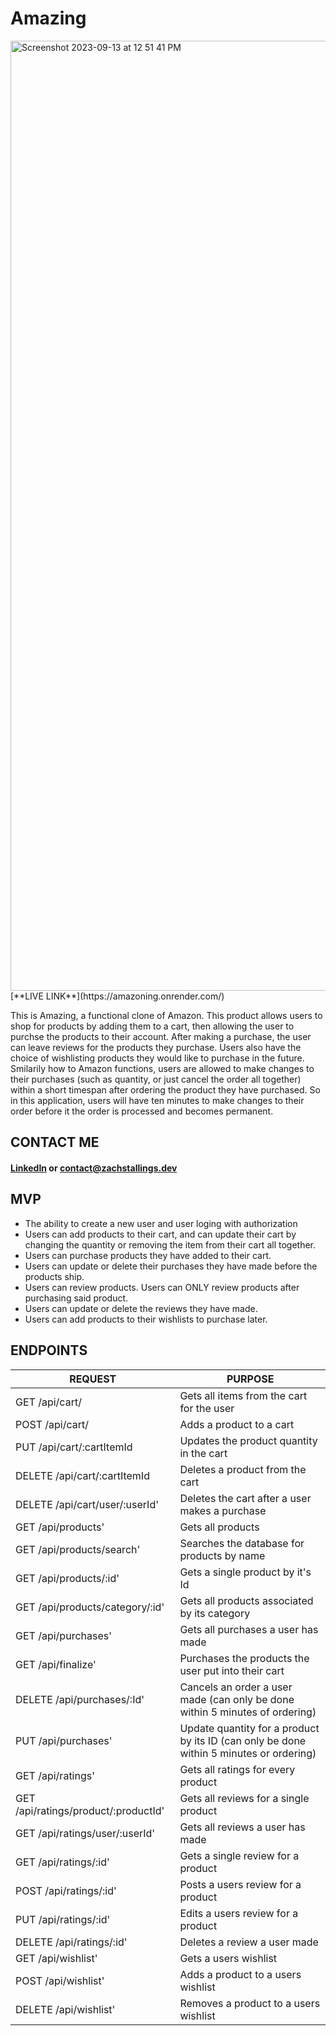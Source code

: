 # Amazing
<img width="1520" alt="Screenshot 2023-09-13 at 12 51 41 PM" src="https://github.com/zachary5939/Amazing/assets/16927689/db66653c-4de4-437a-b846-a49dbfc82e5b">
[**LIVE LINK**](https://amazoning.onrender.com/)

This is Amazing, a functional clone of Amazon. This product allows users to shop for products by adding them to a cart, then allowing the user to purchse the products to their account. After making a purchase, the user can leave reviews for the products they purchase. Users also have the choice of wishlisting products they would like to purchase in the future. Smilarily how to Amazon functions, users are allowed to make changes to their purchases (such as quantity, or just cancel the order all together) within a short timespan after ordering the product they have purchased. So in this application, users will have ten minutes to make changes to their order before it the order is processed and becomes permanent.

## CONTACT ME
#### [LinkedIn](https://www.linkedin.com/in/zachstallings/) or contact@zachstallings.dev

## MVP
* The ability to create a new user and user loging with authorization
* Users can add products to their cart, and can update their cart by changing the quantity or removing the item from their cart all together.
* Users can purchase products they have added to their cart.
* Users can update or delete their purchases they have made before the products ship.
* Users can review products. Users can ONLY review products after purchasing said product.
* Users can update or delete the reviews they have made.
* Users can add products to their wishlists to purchase later.

## ENDPOINTS
| REQUEST | PURPOSE |
| ------- | ------- |
| GET /api/cart/ | Gets all items from the cart for the user |
| POST /api/cart/ | Adds a product to a cart |
| PUT /api/cart/:cartItemId | Updates the product quantity in the cart |
| DELETE /api/cart/:cartItemId | Deletes a product from the cart |
| DELETE /api/cart/user/:userId' | Deletes the cart after a user makes a purchase |
| GET /api/products' | Gets all products |
| GET /api/products/search' | Searches the database for products by name |
| GET /api/products/:id' | Gets a single product by it's Id |
| GET /api/products/category/:id' | Gets all products associated by its category |
| GET /api/purchases' | Gets all purchases a user has made |
| GET /api/finalize' | Purchases the products the user put into their cart |
| DELETE /api/purchases/:Id' | Cancels an order a user made (can only be done within 5 minutes of ordering) |
| PUT /api/purchases' | Update quantity for a product by its ID (can only be done within 5 minutes or ordering) |
| GET /api/ratings' | Gets all ratings for every product |
| GET /api/ratings/product/:productId' | Gets all reviews for a single product |
| GET /api/ratings/user/:userId' | Gets all reviews a user has made |
| GET /api/ratings/:id' | Gets a single review for a product |
| POST /api/ratings/:id' | Posts a users review for a product |
| PUT /api/ratings/:id' | Edits a users review for a product |
| DELETE /api/ratings/:id' | Deletes a review a user made |
| GET /api/wishlist' | Gets a users wishlist |
| POST /api/wishlist' | Adds a product to a users wishlist |
| DELETE /api/wishlist' | Removes a product to a users wishlist |









